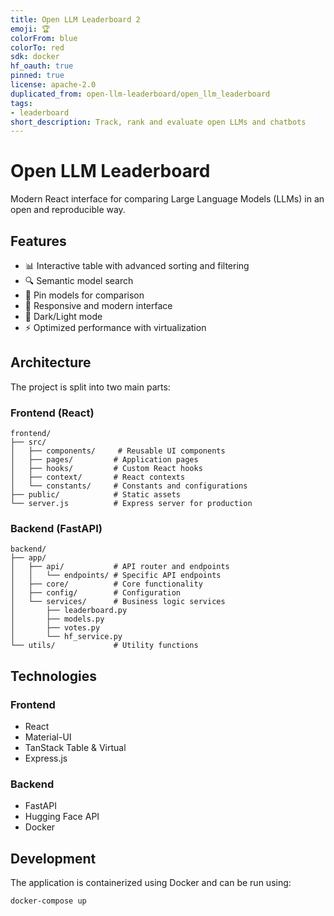 ```yaml
---
title: Open LLM Leaderboard 2
emoji: 🏆
colorFrom: blue
colorTo: red
sdk: docker
hf_oauth: true
pinned: true
license: apache-2.0
duplicated_from: open-llm-leaderboard/open_llm_leaderboard
tags:
- leaderboard
short_description: Track, rank and evaluate open LLMs and chatbots
---
```


# Open LLM Leaderboard

Modern React interface for comparing Large Language Models (LLMs) in an open and reproducible way.

## Features

- 📊 Interactive table with advanced sorting and filtering
- 🔍 Semantic model search
- 📌 Pin models for comparison
- 📱 Responsive and modern interface
- 🎨 Dark/Light mode
- ⚡️ Optimized performance with virtualization

## Architecture

The project is split into two main parts:

### Frontend (React)

```
frontend/
├── src/
│   ├── components/     # Reusable UI components
│   ├── pages/         # Application pages
│   ├── hooks/         # Custom React hooks
│   ├── context/       # React contexts
│   └── constants/     # Constants and configurations
├── public/            # Static assets
└── server.js          # Express server for production
```

### Backend (FastAPI)

```
backend/
├── app/
│   ├── api/           # API router and endpoints
│   │   └── endpoints/ # Specific API endpoints
│   ├── core/          # Core functionality
│   ├── config/        # Configuration
│   └── services/      # Business logic services
│       ├── leaderboard.py
│       ├── models.py
│       ├── votes.py
│       └── hf_service.py
└── utils/             # Utility functions
```

## Technologies

### Frontend

- React
- Material-UI
- TanStack Table & Virtual
- Express.js

### Backend

- FastAPI
- Hugging Face API
- Docker

## Development

The application is containerized using Docker and can be run using:

```bash
docker-compose up
```
